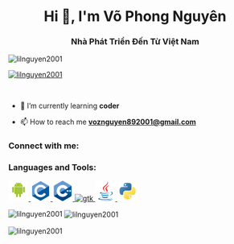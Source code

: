 <h1 align="center">Hi 👋, I'm Võ Phong Nguyên</h1>
<h3 align="center">Nhà Phát Triển Đến Từ Việt Nam</h3>

<p align="left"> <img src="https://komarev.com/ghpvc/?username=lilnguyen2001&label=Profile%20views&color=0e75b6&style=flat" alt="lilnguyen2001" /> </p>

<p align="left"> <a href="https://github.com/ryo-ma/github-profile-trophy"><img src="https://github-profile-trophy.vercel.app/?username=lilnguyen2001" alt="lilnguyen2001" /></a> </p>

<p align="left"> <a href="https://twitter.com/" target="blank"><img src="https://img.shields.io/twitter/follow/?logo=twitter&style=for-the-badge" alt="" /></a> </p>

- 🌱 I’m currently learning **coder**

- 📫 How to reach me **voznguyen892001@gmail.com**

<h3 align="left">Connect with me:</h3>
<p align="left">
</p>

<h3 align="left">Languages and Tools:</h3>
<p align="left"> <a href="https://developer.android.com" target="_blank" rel="noreferrer"> <img src="https://raw.githubusercontent.com/devicons/devicon/master/icons/android/android-original-wordmark.svg" alt="android" width="40" height="40"/> </a> <a href="https://www.cprogramming.com/" target="_blank" rel="noreferrer"> <img src="https://raw.githubusercontent.com/devicons/devicon/master/icons/c/c-original.svg" alt="c" width="40" height="40"/> </a> <a href="https://www.w3schools.com/cpp/" target="_blank" rel="noreferrer"> <img src="https://raw.githubusercontent.com/devicons/devicon/master/icons/cplusplus/cplusplus-original.svg" alt="cplusplus" width="40" height="40"/> </a> <a href="https://www.gtk.org/" target="_blank" rel="noreferrer"> <img src="https://upload.wikimedia.org/wikipedia/commons/7/71/GTK_logo.svg" alt="gtk" width="40" height="40"/> </a> <a href="https://www.java.com" target="_blank" rel="noreferrer"> <img src="https://raw.githubusercontent.com/devicons/devicon/master/icons/java/java-original.svg" alt="java" width="40" height="40"/> </a> <a href="https://www.python.org" target="_blank" rel="noreferrer"> <img src="https://raw.githubusercontent.com/devicons/devicon/master/icons/python/python-original.svg" alt="python" width="40" height="40"/> </a> </p>

<p><img align="left" src="https://github-readme-stats.vercel.app/api/top-langs?username=lilnguyen2001&show_icons=true&locale=en&layout=compact" alt="lilnguyen2001" /></p>

<p>&nbsp;<img align="center" src="https://github-readme-stats.vercel.app/api?username=lilnguyen2001&show_icons=true&locale=en" alt="lilnguyen2001" /></p>

<p><img align="center" src="https://github-readme-streak-stats.herokuapp.com/?user=lilnguyen2001&" alt="lilnguyen2001" /></p>
